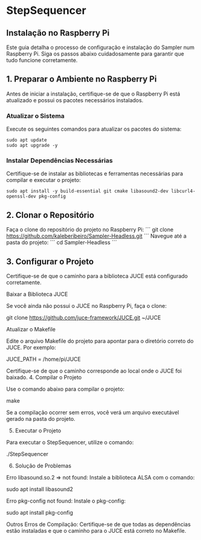 # StepSequencer
## Instalação no Raspberry Pi
Este guia detalha o processo de configuração e instalação do Sampler num Raspberry Pi. Siga os passos abaixo cuidadosamente para garantir que tudo funcione corretamente.
## 1. Preparar o Ambiente no Raspberry Pi
Antes de iniciar a instalação, certifique-se de que o Raspberry Pi está atualizado e possui os pacotes necessários instalados.
### Atualizar o Sistema
Execute os seguintes comandos para atualizar os pacotes do sistema:
```
sudo apt update
sudo apt upgrade -y
 ```
### Instalar Dependências Necessárias

Certifique-se de instalar as bibliotecas e ferramentas necessárias para compilar e executar o projeto:
```
sudo apt install -y build-essential git cmake libasound2-dev libcurl4-openssl-dev pkg-config
```

## 2. Clonar o Repositório

Faça o clone do repositório do projeto no Raspberry Pi:
´´´
git clone https://github.com/kaleberibeiro/Sampler-Headless.git
´´´
Navegue até a pasta do projeto:
´´´
cd Sampler-Headless
´´´
## 3. Configurar o Projeto

Certifique-se de que o caminho para a biblioteca JUCE está configurado corretamente.

Baixar a Biblioteca JUCE

Se você ainda não possui o JUCE no Raspberry Pi, faça o clone:

git clone https://github.com/juce-framework/JUCE.git ~/JUCE

Atualizar o Makefile

Edite o arquivo Makefile do projeto para apontar para o diretório correto do JUCE. Por exemplo:

JUCE_PATH = /home/pi/JUCE

Certifique-se de que o caminho corresponde ao local onde o JUCE foi baixado.
4. Compilar o Projeto

Use o comando abaixo para compilar o projeto:

make

Se a compilação ocorrer sem erros, você verá um arquivo executável gerado na pasta do projeto.

5. Executar o Projeto

Para executar o StepSequencer, utilize o comando:

./StepSequencer

6. Solução de Problemas

Erro libasound.so.2 => not found: Instale a biblioteca ALSA com o comando:

sudo apt install libasound2

Erro pkg-config not found: Instale o pkg-config:

sudo apt install pkg-config

Outros Erros de Compilação: Certifique-se de que todas as dependências estão instaladas e que o caminho para o JUCE está correto no Makefile.
